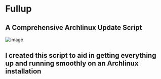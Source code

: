 # Fullup
## A Comprehensive Archlinux Update Script
![image](https://github.com/wchouser3/Fullup/assets/7446663/2f41472b-e37c-4a6a-b4a3-f4c3b3d6f57e)

## I created this script to aid in getting everything up and running smoothly on an Archlinux installation

